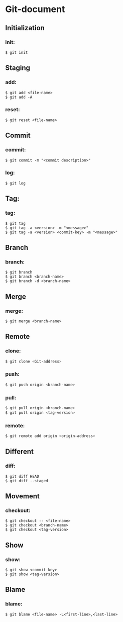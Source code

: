 # Git-document


## Initialization
### init:
```shell
$ git init
```


## Staging
### add:
```shell
$ git add <file-name>
$ git add -A
```
### reset:
```shell
$ git reset <file-name>
```

## Commit
### commit:
```shell
$ git commit -m "<commit description>"
```
### log:
```shell
$ git log
```

## Tag:
### tag:
```shell
$ git tag
$ git tag -a <version> -m "<message>"
$ git tag -a <version> <commit-key> -m "<message>"
```

## Branch
### branch:
```shell
$ git branch
$ git branch <branch-name>
$ git branch -d <branch-name>
```

## Merge
### merge:
```shell
$ git merge <branch-name>
```

## Remote
### clone:
```bash
$ git clone <Git-address>
```
### push:
```bash
$ git push origin <branch-name>
```
### pull:
```bash
$ git pull origin <branch-name>
$ git pull origin <tag-version>
```
### remote:
```bash
$ git remote add origin <origin-address>
```


## Different
### diff:
```shell
$ git diff HEAD
$ git diff --staged
```

## Movement
### checkout:
```shell
$ git checkout -- <file-name>
$ git checkout <branch-name>
$ git checkout <tag-version>
```

## Show
### show:
```shell
$ git show <commit-key>
$ git show <tag-version>
```

## Blame
### blame:
```shell
$ git blame <file-name> -L<first-line>,<last-line>
```
